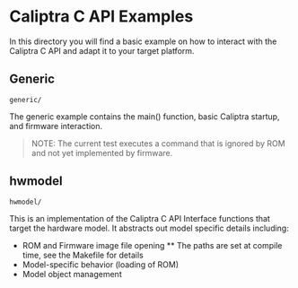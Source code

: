 # Caliptra C API Examples

In this directory you will find a basic example on how to interact with the
Caliptra C API and adapt it to your target platform.

## Generic

`generic/`

The generic example contains the main() function, basic Caliptra startup, and firmware interaction.

> NOTE: The current test executes a command that is ignored by ROM and not yet implemented by firmware.

## hwmodel

`hwmodel/`

This is an implementation of the Caliptra C API Interface functions that target the hardware model. It abstracts out model specific details including:
* ROM and Firmware image file opening
** The paths are set at compile time, see the Makefile for details
* Model-specific behavior (loading of ROM)
* Model object management

